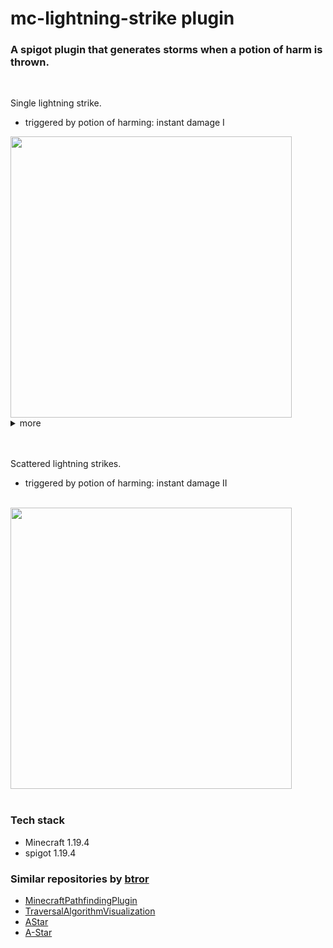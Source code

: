 # mc-lightning-strike plugin

### A spigot plugin that generates storms when a potion of harm is thrown.

<br>

Single lightning strike.
- triggered by potion of harming: instant damage I

<img src="resources/demo_1.gif" width="450" height="450">

<details>

  <summary>more</summary>

  <br>

  <summary>Single lightning strike spam.</summary>

  <br>

  <img src="resources/demo_2.gif" width="450" height="450">

  <br>
  <br>

  <summary>Lightning strike pathfinding.</summary>

  <br>

  <img src="resources/demo_3.gif" width="450" height="450">
  
</details>

<br>
<br>

Scattered lightning strikes.
- triggered by potion of harming: instant damage II

<br>

<img src="resources/demo_4.gif" width="450" height="450">

<br>
<br>


### Tech stack
- Minecraft 1.19.4
- spigot 1.19.4


### Similar repositories by <a href="https://github.com/btror/AStar">btror</a>
- <a href="https://github.com/btror/MinecraftPathfindingPlugin">MinecraftPathfindingPlugin</a>
- <a href="https://github.com/btror/TraversalAlgorithmVisualization">TraversalAlgorithmVisualization</a>
- <a href="https://github.com/btror/AStar">AStar</a>
- <a href="https://github.com/btror/A-Star">A-Star</a>
